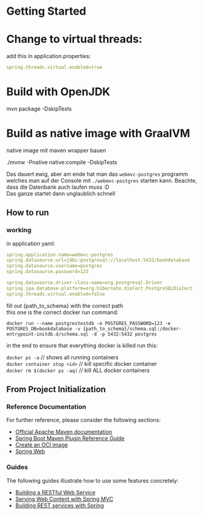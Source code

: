 # Getting Started

# Change to virtual threads:
add this in application.properties:
```yaml
spring.threads.virtual.enabled=true
```

# Build with OpenJDK

mvn package -DskipTests

# Build as native image with GraalVM

native image mit maven wrapper bauen

./mvnw -Pnative native:compile -DskipTests

Das dauert ewig, aber am ende hat man das `webmvc-postgres` programm welches man auf der Console mit `./webmvc-postgres` starten kann.
Beachte, dass die Datenbank auch laufen muss :D  
Das ganze startet dann unglaublich schnell


## How to run
### working
in application yaml:
```yaml
spring.application.name=webmvc-postgres
spring.datasource.url=jdbc:postgresql://localhost:5432/bookdatabase
spring.datasource.username=postgres
spring.datasource.password=123

spring.datasource.driver-class-name=org.postgresql.Driver
spring.jpa.database-platform=org.hibernate.dialect.PostgreSQLDialect
spring.threads.virtual.enabled=false
```

fill out {path_to_schema} with the correct path   
this one is the correct docker run command:
```
docker run --name postgrestestdb -e POSTGRES_PASSWORD=123 -e POSTGRES_DB=bookdatabase -v {path_to_schema}/schema.sql:/docker-entrypoint-initdb.d/schema.sql -d -p 5432:5432 postgres
```

in the end to ensure that everything docker is killed run this:

`docker ps -a` // shows all running containers  
`docker container stop <id>` // kill specific docker container   
`docker rm $(docker ps -aq)`  // kill ALL docker containers

## From Project Initialization
### Reference Documentation

For further reference, please consider the following sections:

* [Official Apache Maven documentation](https://maven.apache.org/guides/index.html)
* [Spring Boot Maven Plugin Reference Guide](https://docs.spring.io/spring-boot/docs/3.2.5/maven-plugin/reference/html/)
* [Create an OCI image](https://docs.spring.io/spring-boot/docs/3.2.5/maven-plugin/reference/html/#build-image)
* [Spring Web](https://docs.spring.io/spring-boot/docs/3.2.5/reference/htmlsingle/index.html#web)

### Guides

The following guides illustrate how to use some features concretely:

* [Building a RESTful Web Service](https://spring.io/guides/gs/rest-service/)
* [Serving Web Content with Spring MVC](https://spring.io/guides/gs/serving-web-content/)
* [Building REST services with Spring](https://spring.io/guides/tutorials/rest/)

